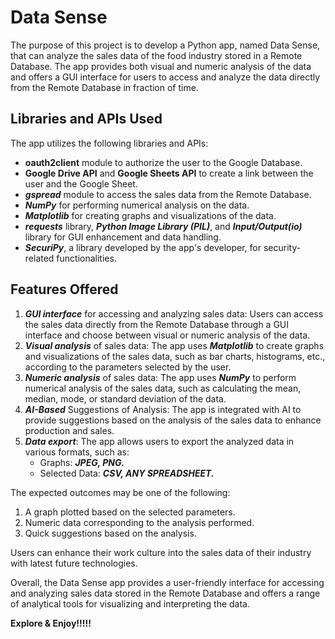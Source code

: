 # Data Sense

The purpose of this project is to develop a Python app, named Data Sense, that can analyze the sales data of the food industry stored in a Remote Database. The app provides both visual and numeric analysis of the data and offers a GUI interface for users to access and analyze the data directly from the Remote Database in fraction of time.

## Libraries and APIs Used

The app utilizes the following libraries and APIs:

- ****oauth2client**** module to authorize the user to the Google Database.
- ****Google Drive API**** and ****Google Sheets API**** to create a link between the user and the Google Sheet.
- ***gspread*** module to access the sales data from the Remote Database.
- ***NumPy*** for performing numerical analysis on the data.
- ***Matplotlib*** for creating graphs and visualizations of the data.
- ***requests*** library, ***Python Image Library (PIL)***, and ***Input/Output(io)*** library for GUI enhancement and data handling.
- ***SecuriPy***, a library developed by the app's developer, for security-related functionalities.

## Features Offered

1. ***GUI interface*** for accessing and analyzing sales data: Users can access the sales data directly from the Remote Database through a GUI interface and choose between visual or numeric analysis of the data.
2. ***Visual analysis*** of sales data: The app uses ***Matplotlib*** to create graphs and visualizations of the sales data, such as bar charts, histograms, etc., according to the parameters selected by the user.
3. ***Numeric analysis*** of sales data: The app uses ***NumPy*** to perform numerical analysis of the sales data, such as calculating the mean, median, mode, or standard deviation of the data.
4. ***AI-Based*** Suggestions of Analysis: The app is integrated with AI to provide suggestions based on the analysis of the sales data to enhance production and sales.
5. ***Data export***: The app allows users to export the analyzed data in various formats, such as:
   - Graphs: ***JPEG, PNG.***
   - Selected Data: ***CSV, ANY SPREADSHEET.***

The expected outcomes may be one of the following:

1. A graph plotted based on the selected parameters.
2. Numeric data corresponding to the analysis performed.
3. Quick suggestions based on the analysis.

Users can enhance their work culture into the sales data of their industry with latest future technologies.

Overall, the Data Sense app provides a user-friendly interface for accessing and analyzing sales data stored in the Remote Database and offers a range of analytical tools for visualizing and interpreting the data.

****Explore & Enjoy!!!!!****
